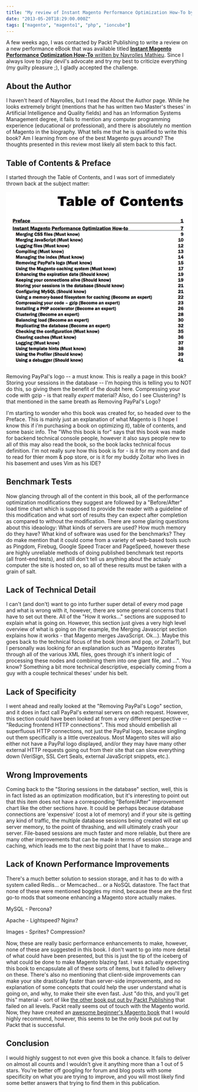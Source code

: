 ```yaml
---
title: "My review of Instant Magento Performance Optimization How-To by Nayrolles Mathieu"
date: "2013-05-20T18:29:00.000Z"
tags: ["magento", "magento1", "php", "ioncube"]
---
```


A few weeks ago, I was contacted by Packt Publishing to write a review on a new performance eBook that was available titled <a href="http://www.packtpub.com/magento-performance-optimization-how-to/book" target="_blank">**Instant Magento Performance Optimization How-To** written by Nayrolles Mathieu</a>. Since I always love to play devil's advocate and try my best to criticize everything (my guilty pleasure ;), I gladly accepted the challenge.

## About the Author

I haven't heard of Nayrolles, but I read the About the Author page. While he looks extremely bright (mentions that he has written two Master's theses' in Artificial Intelligence and Quality fields) and has an Information Systems Management degree, it fails to mention any computer programming experience (educational or professional), and there is absolutely no mention of Magento in the biography. What tells me that he is qualified to write this book? Am I learning from one of the best Magento guys around? The thoughts presented in this review most likely all stem back to this fact.

## Table of Contents & Preface

I started through the Table of Contents, and I was sort of immediately thrown back at the subject matter:

![Table of Contents](table-of-contents.gif)

Removing PayPal's logo -- a must know. This is really a page in this book? Storing your sessions in the database -- I'm hoping this is telling you to NOT do this, so giving them the benefit of the doubt here. Compressing your code with gzip - is that really *expert* material? Also, do I see Clustering? Is that mentioned in the same breath as Removing PayPal's Logo?

I'm starting to wonder who this book was created for, so headed over to the Preface. This is mainly just an explanation of what Magento is (I hope I know this if i'm purchasing a book on optimizing it), table of contents, and some basic info. The "Who this book is for" says that this book was made for backend technical console people, however it also says people new to all of this may also read the book, so the book lacks technical focus definition. I'm not really sure how this book is for - is it for my mom and dad to read for thier mom & pop store, or is it for my buddy Zoltar who lives in his basement and uses Vim as his IDE?

## Benchmark Tests

Now glancing through all of the content in this book, all of the performance optimization modifications they suggest are followed by a "Before/After" load time chart which is supposed to provide the reader with a guideline of this modification and what sort of results they can expect after completion as compared to without the modification. There are some glaring questions about this ideaology: What kinds of servers are used? How much memory do they have? What kind of software was used for the benchmarks? They do make mention that it could come from a variety of web-based tools such as Pingdom, Firebug, Google Speed Tracer and PageSpeed, however these are highly unreliable methods of doing published benchmark test reports (all front-end tests), and still don't tell us anything about the actualy computer the site is hosted on, so all of these results must be taken with a grain of salt.

## Lack of Technical Detail

I can't (and don't) want to go into further super detail of every mod page and what is wrong with it, however, there are some general concerns that I have to set out there. All of the "How it works..." sections are supposed to explain what is going on. However, this section just gives a very high level overview of what is going on (for example, the Merging Javascript section explains how it works - that Magento merges JavaScript. Ok...). Maybe this goes back to the technical focus of the book (mom and pop, or Zoltar?), but I personally was looking for an explanation such as "Magento iterates through all of the various XML files, goes through it's inherit logic of processing these nodes and combining them into one giant file, and ...". You know? Something a bit more technical descriptive, especially coming from a guy with a couple technical theses' under his belt.

## Lack of Specificity

I went ahead and really looked at the "Removing PayPal's Logo" section, and it does in fact call PayPal's external servers on each request. However, this section could have been looked at from a very different perspective -- "Reducing frontend HTTP connections". This mod should embellish all superfluous HTTP connections, not just the PayPal logo, because singling out them specifically is a little overzealous. Most Magento sites will also either not have a PayPal logo displayed, and/or they may have many other external HTTP requests going out from their site that can slow everything down (VeriSign, SSL Cert Seals, external JavaScript snippets, etc.).

## Wrong Improvements

Coming back to the "Storing sessions in the database" section, well, this is in fact listed as an optimization modification, but it's interesting to point out that this item does not have a corresponding "Before/After" improvement chart like the other sections have. It could be perhaps because database connections are 'expensive' (cost a lot of memory) and if your site is getting any kind of traffic, the multiple database sessions being created will eat up server memory, to the point of thrashing, and will ultimately crash your server. File-based sessions are much faster and more reliable, but there are many other improvements that can be made in terms of session storage and caching, which leads me to the next big point that I have to make...

## Lack of Known Performance Improvements

There's a much better solution to session storage, and it has to do with a system called Redis... or Memcached... or a NoSQL datastore. The fact that none of these were mentioned boggles my mind, because these are the first go-to mods that someone enhancing a Magento store actually makes.

MySQL - Percona?

Apache - Lightspeed? Nginx?

Images - Sprites? Compression?

Now, these are really basic performance enhancements to make, however, none of these are suggested in this book. I don't want to go into more detail of what could have been presented, but this is just the tip of the iceberg of what could be done to make Magento blazing fast. I was actually expecting this book to encapsulate all of these sorts of items, but it failed to delivery on these. There's also no mentioning that client-side improvements can make your site drastically faster than server-side improvements, and no explanation of some concepts that could help the user understand what is going on, and why, to make their site even fast. Just "do this, and you'll get this" material - sort of like <a href="http://www.packtpub.com/magento-14-development-cookbook/book" target="_blank">the other book put out by Packt Publishing</a> that failed on all levels. Packt really seems out of touch with the Magento world. Now, they have created an <a href="http://www.packtpub.com/magento-beginners-guide/book" target="_blank">awesome beginner's Magento book</a> that I would highly recommend, however, this seems to be the only book put out by Packt that is successful.

## Conclusion

I would highly suggest to not even give this book a chance. It fails to deliver on almost all counts and I wouldn't give it anything more than a 1 out of 5 stars. You're better off googling for forum and blog posts with some specificity on what you are trying to improve, and you will most likely find some better answers that trying to find them in this publication.

